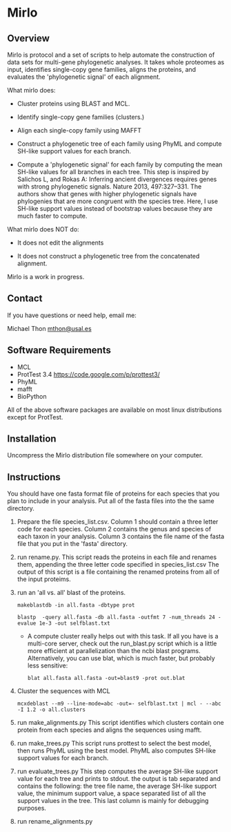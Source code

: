 Mirlo
=====

Overview
--------

Mirlo is protocol and a set of scripts to help automate the construction
of data sets for  multi-gene phylogenetic analyses. It takes whole
proteomes as input, identifies single-copy gene families, aligns the
proteins, and evaluates the 'phylogenetic signal' of each alignment.

What mirlo does:

* Cluster proteins using BLAST and MCL.

* Identify single-copy gene families (clusters.)

* Align each single-copy family using MAFFT

* Construct a phylogenetic tree of each family using PhyML and compute
SH-like support values for each branch.

* Compute a 'phylogenetic signal' for each family by computing the mean
SH-like values for all branches in each tree. This step is inspired by
Salichos L, and Rokas A: Inferring ancient divergences requires genes
with strong phylogenetic signals. Nature 2013, 497:327–331. The authors
show that genes with higher phylogenetic signals have phylogenies that
are more congruent with the species tree. Here, I use SH-like support
values instead of bootstrap values because they are much faster to
compute.

What mirlo does NOT do:

* It does not edit the alignments

* It does not construct a phylogenetic tree from the concatenated
alignment.

Mirlo is a work in progress.

Contact
-------

If you have questions or need help, email me:

Michael Thon mthon@usal.es


Software Requirements
---------------------

- MCL 
- ProtTest 3.4 https://code.google.com/p/prottest3/
- PhyML
- mafft
- BioPython

All of the above software packages are available on most linux
distributions except for ProtTest.

Installation
------------

Uncompress the Mirlo distribution file somewhere on your computer.

Instructions
------------

You should have one fasta format file of proteins for each species that
you plan to include in your analysis. Put all of the fasta files into
the the same directory.

1. Prepare the file species_list.csv. Column 1 should contain a three
letter code for each species. Column 2 contains the genus and species of
each taxon in your analysis.  Column 3 contains the file name of the
fasta file that you put in the 'fasta' directory.

1. run rename.py.  This script reads the proteins in each file and
renames them, appending the three letter code specified in
species_list.csv The output of this script is a file containing the
renamed proteins from all of the input proteims.

1. run an 'all vs. all' blast of the proteins.

    `makeblastdb -in all.fasta -dbtype prot`

    `blastp  -query all.fasta -db all.fasta -outfmt 7 -num_threads 24
    -evalue 1e-3 -out selfblast.txt`

    * A compute cluster really helps out with this task. If all you have
    is a multi-core server, check out the run_blast.py script which is a
    little more efficient at parallelization than the ncbi blast
    programs. Alternatively, you can use blat, which is much faster, but
    probably less sensitive:

        `blat all.fasta all.fasta -out=blast9 -prot out.blat`

1. Cluster the sequences with MCL

    `mcxdeblast --m9 --line-mode=abc -out=- selfblast.txt | mcl - --abc
    -I 1.2 -o all.clusters`

1. run make_alignments.py This script identifies which clusters contain
one protein from each species and aligns the sequences using mafft.

1. run make_trees.py This script runs prottest to select the best model,
then runs PhyML using the best model. PhyML also computes SH-like
support values for each branch.

1. run evaluate_trees.py This step computes the average SH-like support
value for each tree and prints to stdout. the output is tab separated
and contains the following: the tree file name, the average SH-like
support value, the minimum support value, a space separated list of all
the support values in the tree. This last column is mainly for debugging
purposes.

1. run rename_alignments.py
